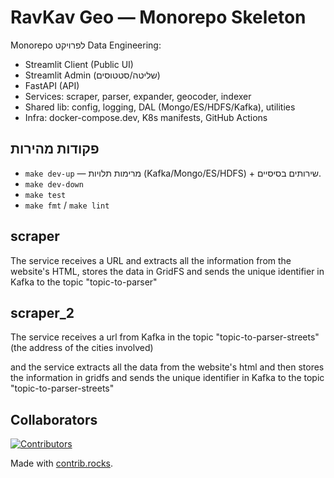 # RavKav Geo — Monorepo Skeleton

Monorepo לפרויקט Data Engineering:
- Streamlit Client (Public UI)
- Streamlit Admin (שליטה/סטטוסים)
- FastAPI (API)
- Services: scraper, parser, expander, geocoder, indexer
- Shared lib: config, logging, DAL (Mongo/ES/HDFS/Kafka), utilities
- Infra: docker-compose.dev, K8s manifests, GitHub Actions

## פקודות מהירות
- `make dev-up` — מרימות תלויות (Kafka/Mongo/ES/HDFS) + שירותים בסיסיים.
- `make dev-down`
- `make test`
- `make fmt` / `make lint`


## scraper

The service receives a URL and extracts all the information from the website's HTML, stores the data in GridFS and sends the unique identifier in Kafka to the topic "topic-to-parser"


## scraper_2

The service receives a url from Kafka in the topic "topic-to-parser-streets" 
(the address of the cities involved)

and the service extracts all the data from the website's html
and then stores the information in gridfs and sends the unique identifier in Kafka to the topic "topic-to-parser-streets"

## Collaborators
[![Contributors](https://contrib.rocks/image?repo=coby98765/data-engineer-final-project)](https://github.com/coby98765/data-engineer-final-project/graphs/contributors)

Made with [contrib.rocks](https://contrib.rocks).

